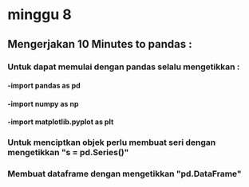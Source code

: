# minggu 8

## Mengerjakan 10 Minutes to pandas :
### Untuk dapat memulai dengan pandas selalu mengetikkan :
#### -import pandas as pd
#### -import numpy as np
#### -import matplotlib.pyplot as plt
### Untuk menciptkan objek perlu membuat seri dengan mengetikkan "s = pd.Series()"
### Membuat dataframe dengan mengetikkan "pd.DataFrame"